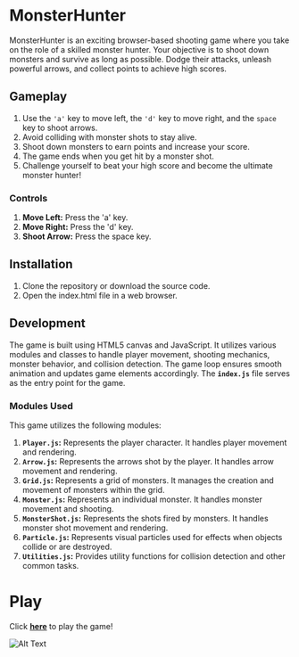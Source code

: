 # MonsterHunter
MonsterHunter is an exciting browser-based shooting game where you take on the role of a skilled monster hunter. Your objective is to shoot down monsters and survive as long as possible. Dodge their attacks, unleash powerful arrows, and collect points to achieve high scores.

## Gameplay
1. Use the ```'a'``` key to move left, the ```'d'``` key to move right, and the ```space``` key to shoot arrows.
2. Avoid colliding with monster shots to stay alive.
3. Shoot down monsters to earn points and increase your score.
4. The game ends when you get hit by a monster shot.
5. Challenge yourself to beat your high score and become the ultimate monster hunter!

### Controls
1. **Move Left:** Press the 'a' key.
2. **Move Right:** Press the 'd' key.
3. **Shoot Arrow:** Press the space key.

## Installation
1. Clone the repository or download the source code.
2. Open the index.html file in a web browser.

## Development
The game is built using HTML5 canvas and JavaScript. It utilizes various modules and classes to handle player movement, shooting mechanics, monster behavior, and collision detection. The game loop ensures smooth animation and updates game elements accordingly.
The **```index.js```** file serves as the entry point for the game.

### Modules Used
This game utilizes the following modules:
1. **```Player.js```:** Represents the player character. It handles player movement and rendering.
2. **```Arrow.js```:** Represents the arrows shot by the player. It handles arrow movement and rendering.
3. **```Grid.js```:** Represents a grid of monsters. It manages the creation and movement of monsters within the grid.
4. **```Monster.js```:** Represents an individual monster. It handles monster movement and shooting.
5. **```MonsterShot.js```:** Represents the shots fired by monsters. It handles monster shot movement and rendering.
6. **```Particle.js```:** Represents visual particles used for effects when objects collide or are destroyed.
7. **```Utilities.js```:** Provides utility functions for collision detection and other common tasks.

# Play
Click [**here**](https://linweintraub.github.io/MonsterHunter/) to play the game!

![Alt Text](https://github.com/LinWeintraub/MonsterHunter/blob/main/MonsterHunter.gif)
